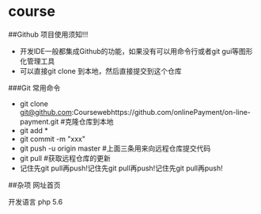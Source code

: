 # course

##Github 项目使用须知!!!
* 开发IDE一般都集成Github的功能，如果没有可以用命令行或者git gui等图形化管理工具
* 可以直接git clone 到本地，然后直接提交到这个仓库



###Git 常用命令
* git clone git@github.com:Coursewebhttps://github.com/onlinePayment/on-line-payment.git    #克隆仓库到本地
* git add * 	
* git commit -m "xxx"
* git push -u origin master 	#上面三条用来向远程仓库提交代码
* git pull 	#获取远程仓库的更新
* 记住先git pull再push!记住先git pull再push!记住先git pull再push!

##杂项
网址首页

开发语言 php 5.6
